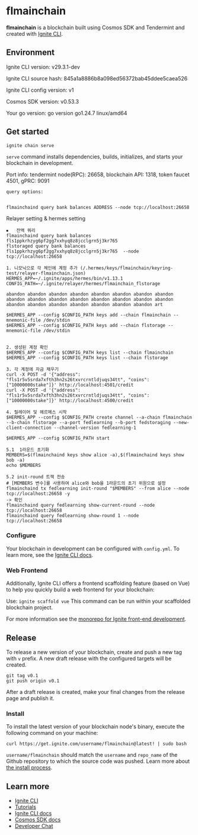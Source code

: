 # flmainchain
**flmainchain** is a blockchain built using Cosmos SDK and Tendermint and created with [Ignite CLI](https://ignite.com/cli).

## Environment
Ignite CLI version:             v29.3.1-dev

Ignite CLI source hash:         845a1a8886b8a098ed56372bab45ddee5caea526

Ignite CLI config version:      v1

Cosmos SDK version:             v0.53.3

Your go version:                go version go1.24.7 linux/amd64

## Get started

```
ignite chain serve
```

`serve` command installs dependencies, builds, initializes, and starts your blockchain in development.

Port info: 
    tendermint node(RPC): 26658,
    blockchain API: 1318,
    token faucet 4501,
    gPRC: 9091

```
query options: 


flmainchaind query bank balances ADDRESS --node tcp://localhost:26658
```


Relayer setting & hermes setting
```
⦁	잔액 쿼리
flmainchaind query bank balances fls1ppkrhzyg6pf2gg7xxhyq8z8jcclgrn5j3kr765 
flstoraged query bank balances fls1ppkrhzyg6pf2gg7xxhyq8z8jcclgrn5j3kr765  --node tcp://localhost:26658

1. 니모닉으로 각 체인에 계정 추가 (/.hermes/keys/flmainchain/keyring-test/relayer-flmainchain.json)
HERMES_APP=~/.ignite/apps/hermes/bin/v1.13.1
CONFIG_PATH=~/.ignite/relayer/hermes/flmainchain_flstorage

abandon abandon abandon abandon abandon abandon abandon abandon abandon abandon abandon abandon abandon abandon abandon abandon abandon abandon abandon abandon abandon abandon abandon art

$HERMES_APP --config $CONFIG_PATH keys add --chain flmainchain --mnemonic-file /dev/stdin
$HERMES_APP --config $CONFIG_PATH keys add --chain flstorage --mnemonic-file /dev/stdin


2. 생성된 계정 확인 
$HERMES_APP --config $CONFIG_PATH keys list --chain flmainchain
$HERMES_APP --config $CONFIG_PATH keys list --chain flstorage

3. 각 계정에 자금 채우기 
curl -X POST -d '{"address": "fls1r5v5srda7xfth3hn2s26txvrcrntldjuqs34tt", "coins": ["10000000stake"]}' http://localhost:4501/credit
curl -X POST -d '{"address": "fls1r5v5srda7xfth3hn2s26txvrcrntldjuqs34tt", "coins": ["10000000stake"]}' http://localhost:4500/credit

4. 릴레이어 및 헤르메스 시작
$HERMES_APP --config $CONFIG_PATH create channel --a-chain flmainchain --b-chain flstorage --a-port fedlearning --b-port fedstoraging --new-client-connection --channel-version fedlearning-1

$HERMES_APP --config $CONFIG_PATH start

5.1  1라운드 초기화
MEMBERS=$(flmainchaind keys show alice -a),$(flmainchaind keys show bob -a)
echo $MEMBERS

5.2 init-round 트잭 전송
# [MEMBERS 변수]를 사용하여 alice와 bob을 1라운드의 초기 위원으로 설정
flmainchaind tx fedlearning init-round "$MEMBERS" --from alice --node tcp://localhost:26658 -y
-> 확인
flmainchaind query fedlearning show-current-round --node tcp://localhost:26658
flmainchaind query fedlearning show-round 1 --node tcp://localhost:26658

```

### Configure

Your blockchain in development can be configured with `config.yml`. To learn more, see the [Ignite CLI docs](https://docs.ignite.com).

### Web Frontend

Additionally, Ignite CLI offers a frontend scaffolding feature (based on Vue) to help you quickly build a web frontend for your blockchain:

Use: `ignite scaffold vue`
This command can be run within your scaffolded blockchain project.


For more information see the [monorepo for Ignite front-end development](https://github.com/ignite/web).

## Release
To release a new version of your blockchain, create and push a new tag with `v` prefix. A new draft release with the configured targets will be created.

```
git tag v0.1
git push origin v0.1
```

After a draft release is created, make your final changes from the release page and publish it.

### Install
To install the latest version of your blockchain node's binary, execute the following command on your machine:

```
curl https://get.ignite.com/username/flmainchain@latest! | sudo bash
```
`username/flmainchain` should match the `username` and `repo_name` of the Github repository to which the source code was pushed. Learn more about [the install process](https://github.com/ignite/installer).

## Learn more

- [Ignite CLI](https://ignite.com/cli)
- [Tutorials](https://docs.ignite.com/guide)
- [Ignite CLI docs](https://docs.ignite.com)
- [Cosmos SDK docs](https://docs.cosmos.network)
- [Developer Chat](https://discord.com/invite/ignitecli)
